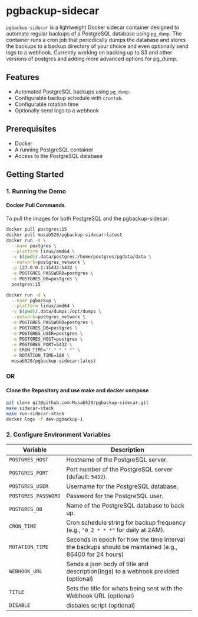 # pgbackup-sidecar

`pgbackup-sidecar` is a lightweight Docker sidecar container designed to automate regular backups of a PostgreSQL database using `pg_dump`. The container runs a cron job that periodically dumps the database and stores the backups to a backup directory of your choice and even optionally send logs to a webhook. Currently working on backing up to S3 and other versions of postgres and adding more advanced options for pg_dump.

## Features

- Automated PostgreSQL backups using `pg_dump`.
- Configurable backup schedule with `crontab`.
- Configurable rotation time
- Optionally send logs to a webhook

## Prerequisites

- Docker
- A running PostgreSQL container
- Access to the PostgreSQL database

## Getting Started

### 1. Running the Demo

#### Docker Pull Commands

To pull the images for both PostgreSQL and the pgbackup-sidecar:

```bash
docker pull postgres:15
docker pull musab520/pgbackup-sidecar:latest
docker run -d \
  --name postgres \
  --platform linux/amd64 \
  -v $(pwd)/.data/postgres:/home/postgres/pgdata/data \
  --network=postgres_network \
  -p 127.0.0.1:15432:5432 \
  -e POSTGRES_PASSWORD=postgres \
  -e POSTGRES_DB=postgres \
  postgres:15

docker run -d \
  --name pgbackup \
  --platform linux/amd64 \
  -v $(pwd)/.data/dumps:/opt/dumps \
  --network=postgres_network \
  -e POSTGRES_PASSWORD=postgres \
  -e POSTGRES_DB=postgres \
  -e POSTGRES_USER=postgres \
  -e POSTGRES_HOST=postgres \
  -e POSTGRES_PORT=5432 \
  -e CRON_TIME="* * * * *" \
  -e ROTATION_TIME=180 \
  musab520/pgbackup-sidecar:latest
```
### OR

#### Clone the Repository and use make and docker compose

```bash
git clone git@github.com:Musab520/pgbackup-sidecar.git
make sidecar-stack
make run-sidecar-stack
docker logs -f dev-pgbackup-1
```

### 2. Configure Environment Variables
| Variable              | Description                                                                 |
| --------------------- | --------------------------------------------------------------------------- |
| `POSTGRES_HOST`             | Hostname of the PostgreSQL server.                                           |
| `POSTGRES_PORT`             | Port number of the PostgreSQL server (default: `5432`).                      |
| `POSTGRES_USER`             | Username for the PostgreSQL database.                                        |
| `POSTGRES_PASSWORD`         | Password for the PostgreSQL user.                                            |
| `POSTGRES_DB`         | Name of the PostgreSQL database to back up.                                  |
| `CRON_TIME`       | Cron schedule string for backup frequency (e.g., `"0 2 * * *"` for daily at 2AM). |
| `ROTATION_TIME`           | Seconds in epoch for how the time interval the backups should be maintained (e.g., 86400 for 24 hours) |
| `WEBHOOK_URL`           | Sends a json body of title and description(logs) to a webhook provided (optional) |
| `TITLE`           | Sets the title for whats being sent with the Webhook URL (optional) |
| `DISABLE`         | disbales script (optional) |


